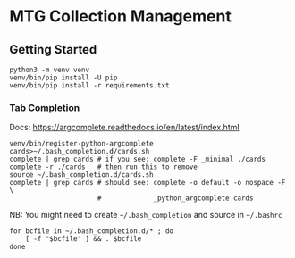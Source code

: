 # MTG Collection Management

## Getting Started

    python3 -m venv venv
    venv/bin/pip install -U pip
    venv/bin/pip install -r requirements.txt

### Tab Completion

Docs: https://argcomplete.readthedocs.io/en/latest/index.html

    venv/bin/register-python-argcomplete cards>~/.bash_completion.d/cards.sh
    complete | grep cards # if you see: complete -F _minimal ./cards
    complete -r ./cards   # then run this to remove
    source ~/.bash_completion.d/cards.sh
    complete | grep cards # should see: complete -o default -o nospace -F \
                          #             _python_argcomplete cards

NB: You might need to create `~/.bash_completion` and source in `~/.bashrc`

    for bcfile in ~/.bash_completion.d/* ; do
        [ -f "$bcfile" ] && . $bcfile
    done
